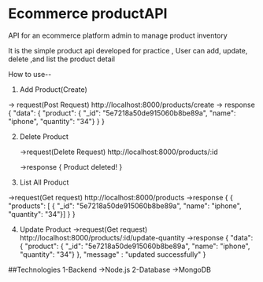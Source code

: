 # Ecommerce productAPI
API for an ecommerce platform admin to manage product inventory

It is the simple product api developed for practice , User can add, update, delete ,and list the product detail

How to use--

1.  Add Product(Create)

->  request(Post Request)
    http://localhost:8000/products/create
->   response
{ "data": { "product": { "_id": "5e7218a50de915060b8be89a", "name": "iphone", "quantity": "34"} } }

2.  Delete Product

    ->request(Delete Request)
    http://localhost:8000/products/:id

    ->response
    { Product deleted! }


3. List All Product

  ->request(Get request)
         http://localhost:8000/products
  ->response
  { { "products": [ { "_id": "5e7218a50de915060b8be89a", "name": "iphone", "quantity": "34"}]  } }

4. Update Product 
   ->request(Get request)
         http://localhost:8000/products/:id/update-quantity
   ->response
        { "data": { "product": { "_id": "5e7218a50de915060b8be89a", "name": "iphone", "quantity": "34"} },
          "message" : "updated successfully" }
         
##Technologies
1-Backend ->Node.js
2-Database ->MongoDB
